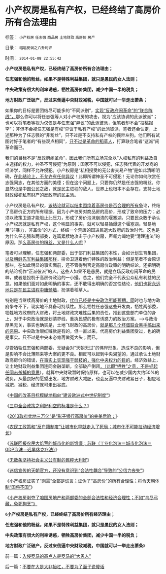 # 小产权房是私有产权，已经终结了高房价所有合法理由

标签： `小产权房` `任志强` `商品房` `土地财政` `高房价` `房产` 

目录： `唱唱反调之八卦时评`

时间： `2014-01-08 22:55:42`

**小产权房是私有产权，已经终结了高房价所有合法理由；**

**任志强和他的粉丝，如果不是特殊利益集团，就只是愚民的女人法则；**

**中央政策有很大的利率诱惑，牺牲高房价集团，减少中国一半的税负；**

**地方财政广泛破产，反过来倒逼中央财政减税，中国就可以一举走出萧条；**

如果你的目标是要团结尽可能多的“不同派别”，[实现“反政府闹革命”的“联合阵线”，](../../../2012/4/21/乌合之众不可留，乌龙之勇不可有！.md)那么你可以将任志强等人对小产权房的攻击，视为“应该协调的此派彼派”；也可以将笔者等视为仅仅是与任志强“异议”的此派彼派，但笔者却不会“投桃报李”；非但不会视任志强是有权“异议于私有产权”的此派彼派，笔者还会认定，上述那种为了任志强的“非粉丝”，只不过是不支持私有产权的民粹左狗。他们所有试图讨好于笔者的“有些观点相同”，[只不过是革命的稻草人](../../../2013/1/25/友善的稻草人意图强奸的恶意；.md)，打算联合笔者“这派”闹革命而已。

我们的目标不是“反政府闹革命”，[因此我们所有立场](../../../2010/5/17/人权是识别极左伪装的金标准.md)完全以“人权私有的利益及自主选择的权力，神圣不可侵犯”为原则；国家不可以侵犯，任志强代表的开发商的经济学，同样不允许侵犯。小产权房是“私相授受的无公害交易产物”是如此清晰明确，[在此结论上，不允许有任何异议](../../../2014/1/7/反正不能再收房地税，不如“鸟尽弓藏，兔死狗烹”.md)！此即所谓神圣不可侵犯！无论你如何欣赏任志强同志，在其他方面的美德；但在这个问题上，只要你仍然是任志强的粉丝，你显然也是中国公民之敌，就是民主进程的敌人。世界上也根本不会存在，支持土地财政侵犯私有财产的反政府的民主派。

小产权房是私有产权，[该结论就可以结束围绕着高房价是否合理的所有争](../../../2014/1/7/小产权房将置任志强和两部委于万劫不复，甚或“国将不国”.md)论，终结了高房价正方的所有理据。因为小产权房对商品房的高价，形成了致命的压力；必须以政策卫道才能阻止此压力，形成了房价泡沫崩溃的堰塞湖。只要民众敢于承认小产权房就是私有产权，这个明显的事实，就可以轻易捅爆这个堰塞湖，轻易地用“非暴力，非革命”的方式，终结一个荒唐的国进民退大政府的政治时代。这也是为什么任志强和两部委，连篇累牍地攻击于小产权房，声嘶力竭地要“清理违法”的原因。那[么高房价的粉丝，又是什么人呢](../../../2013/11/25/小产权房是完整的私有产权,及“特权，物权，财产权，使用权，……”.md)？

笔者可以理解，任志强和两部委，出于部门利益集团的本性，会如计划生育集团，[以及朝鲜先军利益集团那样](../../../2013/12/29/朝鲜先军政治的特殊利益集团，不可能是政治忠心的集团.md)，拼命卫道着他们特殊的政治利益；但是笔者不会原谅那些，在如此明显的事实面前，还不管得到否定高房价政策的明确结论，还把明确的结论视作“正派彼派”的人。这些人如果不是愚民，就是立场反政府闹革命的民粹，或者是投机于高房价政治的一小撮。总之，他们完全不代表公众私有利益的民意。如果他们面对如此明确的事实，还不敢得出明确的否定性结论，[他们也将永远地只是在民主进程中庸骑墙](../../../2009/9/23/战场上没有大声疾呼的中间派.md)，扮演着稻草人。

特别是当继续高房价的土地财政，[代价已经是中央政治所能预期，同](../../../2013/12/10/“人民币升值推高房价”者，全部是左狗！.md)时也与地方政府争夺不下，现实地不具备可持续性。那么牺牲任志强这些开发商，牺牲两部委，牺牲地方政府的大财政，将土地财政灾难性后果的责任，推到这些部门单位的身上，对于中央政治就是划清界线，重执民望的极有诱惑力的政治方案。——>与政治厚黑无关，事实也确实是，土地飞财政的高房价，[就是那几个坏蛋联合黑手搞出来的恶果](../../../2008/7/4/三个坏蛋政策博羿老百姓承受高房价危机全部代价.md)。中央政治眼红赃款是有的，但一直以来，代高房价利益集团受过，也的确是事实。只不过是中央未必肯再做冤大头；而已。

尽管牺牲任志强和两部委，无疑会对“天朝无过”的伟岸形象，造成不良的影响，但是影响不会比薄熙来等大案的更不良。相反可以起到中央渴望的，通过承认土地财政高房价的错误，[在事实上实现强干弱枝的，强化中央权力的目的](../../../2008/6/28/推恩令瓦解地方土地财政，结束高房价.md)。经济效益上，让土地财政利益集团连同金融垄断，全部破产倒闭[，（此即“牺牲”之意，不是抓起任同志杀掉的意思](../../../2013/12/21/从“计生的顽强”感知“高房价集团的顽固”.md)），就算中央财政暂时保持原样，也可以在减少国内大约50%的税负。从最良好的愿望出发，地方财政大减肥，也会反逼中央财政紧日子，相应地减肥，减税，经济就可走出谷底。

《[中国的改革目标模糊地指向“建设欧洲式中世纪制度”](../../../2013/11/24/改革目标模糊地指向“建设欧洲式中世纪制度”.md)》

《[三中全会政策之利好利空的标准是什么？](../../../2014/1/5/三中全会政策之利好利空的标准是什么？.md)》

《[2013政府卖地三万亿”是“影子银行高房价”的完美后验；](../../../2014/1/3/“2013政府卖地三万亿”，预兆了房价涨，还是房价跌？.md)》

《[农民工政策和“反户籍制度”让城市化早就走入了死局；城市化不可能拉动经济增长](../../../2014/1/6/中国现经济水平上早就到达了城市化的极限；.md)》

《[苏联回报农民大饥荒的城市化的新饥饿；苏联（工业化泡沫＝城市化泡沫＝GDP泡沫＝迟早休克疗法）](../../../2014/1/6/苏联回报农民大饥荒的城市化拉动的大崩溃.md)》

《[无数条坚持社会主义公有制的民粹大利好](../../../2014/1/6/无数条坚持社会主义公有制的民粹大利好.md)》

《[迷信宣传的天朝官方，还没有意识到“合法性耦合”导致的“公信力丧失”](../../../2014/1/7/实例理解“真实的谎言”的老技术.md)》

《[小产权房证实了“刚需”全部是谎言；证伪了“高房价”的所有合理性；将令天朝体制“国将不国”](../../../2014/1/7/小产权房将置任志强和两部委于万劫不复，甚或“国将不国”.md)》

《[小产权房剥夺了咱国房地产和两部委的全部合法性和经济合理性；不如“鸟尽弓藏，兔死狗烹”》](../../../2014/1/7/反正不能再收房地税，不如“鸟尽弓藏，兔死狗烹”.md)

《**小产权房是私有产权，已经终结了高房价所有经济理由；**

**任志强和他的粉丝，如果不是特殊利益集团，就只是愚民的女人法则；**

**中央政策有很大的利率诱惑，牺牲高房价集团，减少中国一半的税负；**

**地方财政广泛破产，反过来倒逼中央财政减税，中国就可以一举走出萧条**》



前一篇：[入侵罗马的高卢人是罗马的“大恩人”](../../../2014/1/8/入侵罗马的高卢人是罗马的“大恩人”.md)

后一篇：[不要在大是大非抬杠，不要为了面子说傻话](../../../2014/1/8/不要在大是大非抬杠，不要为了面子说傻话.md)